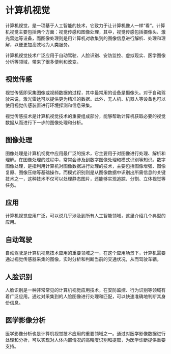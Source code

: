 # 计算机视觉

计算机视觉，是一项基于人工智能的技术，它致力于让计算机像人一样“看”。计算机视觉主要包括两个方面：视觉传感和图像处理，其中，视觉传感包括摄像头、激光雷达等设备，而图像处理则是用计算机对收集到的图像信息进行解析、处理和理解，以便更加高效地为人类服务。

计算机视觉技术广泛应用于自动驾驶、人脸识别、安防监控、虚拟现实、医学图像分析等领域，带来了很多便利和改变。

## 视觉传感
视觉传感即采集图像或视频数据的过程，其中最常用的设备是摄像头。对于自动驾驶来说，激光雷达可以提供更为精准的数据。此外，无人机、机器人等设备也可以使用视觉传感装置进行环境探测和信息采集。

视觉传感技术是计算机视觉技术的重要组成部分，能够帮助计算机获取必要的视觉数据从而进行下一步的图像处理和分析。

## 图像处理
图像处理是计算机视觉中应用最广泛的技术，它主要用于对图像进行处理、解析和理解。在图像处理的过程中，常常会涉及到数字图像处理和模式识别等知识。数字图像处理，是指利用计算机对图像数据进行处理的技术，主要包括图像增强、图像复原、图像压缩等基础操作。而模式识别则是从图像数据中识别出所需信息的关键技术之一，这种技术不仅可以处理静态图片，还能够实现追踪、分割、立体视觉等任务。

## 应用
计算机视觉应用广泛，可以说几乎涉及到所有人工智能领域，这里介绍几个典型的应用。

## 自动驾驶
自动驾驶是计算机视觉技术应用的重要领域之一，在这个应用场景下，计算机需要通过视觉传感器采集的图像，实时分析和判断当前的交通状况，从而驾驶车辆。

## 人脸识别
人脸识别是一种非常常见的计算机视觉应用技术，在安防监控、行为识别等领域有着广泛应用。通过对采集到的人脸图像进行处理和匹配，可以快速准确地判断其身份信息。

## 医学影像分析
医学影像分析也是计算机视觉技术应用的重要领域之一。通过对医学影像数据进行处理和分析，可以实现对人体内部情况的高精度识别和提取，为医学诊断提供重要支持。